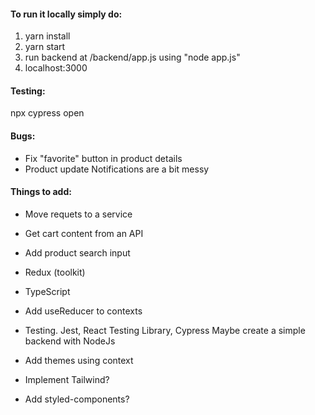 #### To run it locally simply do:
1. yarn install
2. yarn start
3. run backend at /backend/app.js using "node app.js"
4. localhost:3000


#### Testing:
npx cypress open


#### Bugs:
* Fix "favorite" button in product details
* Product update Notifications are a bit messy


#### Things to add:
* Move requets to a service
* Get cart content from an API

* Add product search input
* Redux (toolkit)
* TypeScript
* Add useReducer to contexts
* Testing. Jest, React Testing Library, Cypress
  Maybe create a simple backend with NodeJs
* Add themes using context
* Implement Tailwind?
* Add styled-components?
